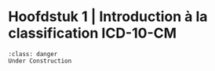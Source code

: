 # Hoofdstuk 1 | Introduction à la classification ICD-10-CM

```{admonition} This is a title
:class: danger
Under Construction
```
